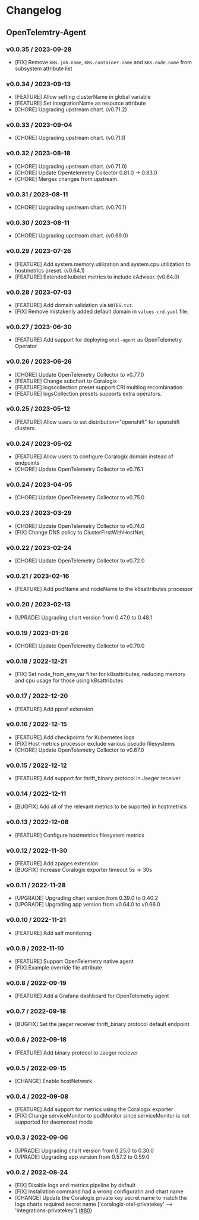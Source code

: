 # Changelog

## OpenTelemtry-Agent

### v0.0.35 / 2023-09-28

* [FIX] Remove `k8s.job.name`, `k8s.container.name` and `k8s.node.name` from subsystem attribute list

### v0.0.34 / 2023-09-13

* [FEATURE] Allow setting clusterName in global variable
* [FEATURE] Set integrationName as resource attribute
* [CHORE] Upgrading upstream chart. (v0.71.2)

### v0.0.33 / 2023-09-04

* [CHORE] Upgrading upstream chart. (v0.71.1)

### v0.0.32 / 2023-08-18

* [CHORE] Upgrading upstream chart. (v0.71.0)
* [CHORE] Update Opentelemetry Collector 0.81.0 -> 0.83.0
* [CHORE] Merges changes from upstream.

### v0.0.31 / 2023-08-11
* [CHORE] Upgrading upstream chart. (v0.70.1)

### v0.0.30 / 2023-08-11
* [CHORE] Upgrading upstream chart. (v0.69.0)

### v0.0.29 / 2023-07-26

* [FEATURE] Add system.memory.utilization and system.cpu.utilization to hostmetrics preset. (v0.64.1)
* [FEATURE] Extended kubelet metrics to include cAdvisor. (v0.64.0)

### v0.0.28 / 2023-07-03

* [FEATURE] Add domain validation via `NOTES.txt`.
* [FIX] Remove mistakenly added default domain in `values-crd.yaml` file.

### v0.0.27 / 2023-06-30

* [FEATURE] Add support for deploying `otel-agent` as OpenTelemetry Operator

### v0.0.26 / 2023-06-26

* [CHORE] Update OpenTelemetry Collector to v0.77.0
* [FEATURE] Change subchart to Coralogix
* [FEATURE] logscollection preset support CRI multilog recombination
* [FEATURE] logsCollection presets supports extra operators.

### v0.0.25 / 2023-05-12

* [FEATURE] Allow users to set distribution="openshift" for openshift clusters.

### v0.0.24 / 2023-05-02

* [FEATURE] Allow users to configure Coralogix domain instead of endpoints
* [CHORE] Update OpenTelemetry Collector to v0.76.1

### v0.0.24 / 2023-04-05

* [CHORE] Update OpenTelemetry Collector to v0.75.0

### v0.0.23 / 2023-03-29

* [CHORE] Update OpenTelemetry Collector to v0.74.0
* [FIX] Change DNS policy to ClusterFirstWithHostNet,

### v0.0.22 / 2023-02-24

* [CHORE] Update OpenTelemetry Collector to v0.72.0

### v0.0.21 / 2023-02-16

* [FEATURE] Add podName and nodeName to the k8sattributes processor

### v0.0.20 / 2023-02-13

* [UPRADE] Upgrading chart version from 0.47.0 to 0.48.1

### v0.0.19 / 2023-01-26

* [CHORE] Update OpenTelemetry Collector to v0.70.0

### v0.0.18 / 2022-12-21

* [FIX] Set node_from_env_var filter for k8sattributes, reducing memory and cpu usage for those using k8sattributes

### v0.0.17 / 2022-12-20

* [FEATURE] Add pprof extension

### v0.0.16 / 2022-12-15

* [FEATURE] Add checkpoints for Kubernetes logs
* [FIX] Host metrics processor exclude various pseudo filesystems
* [CHORE] Update OpenTelemetry Collector to v0.67.0

### v0.0.15 / 2022-12-12

* [FEATURE] Add support for thrift_binary protocol in Jaeger receiver

### v0.0.14 / 2022-12-11

* [BUGFIX] Add all of the relevant metrics to be suported in hostmetrics

### v0.0.13 / 2022-12-08

* [FEATURE] Configure hostmetrics filesystem metrics

### v0.0.12 / 2022-11-30

* [FEATURE] Add zpages extension
* [BUGFIX] Increase Coralogix exporter timeout 5s -> 30s

### v0.0.11 / 2022-11-28

* [UPGRADE] Upgrading chart version from 0.39.0 to 0.40.2
* [UPGRADE] Upgrading app version from v0.64.0 to v0.66.0

### v0.0.10 / 2022-11-21

* [FEATURE] Add self monitoring

### v0.0.9 / 2022-11-10

* [FEATURE] Support OpenTelemetry native agent
* [FIX] Example override file attribute

### v0.0.8 / 2022-09-19

* [FEATURE] Add a Grafana dashboard for OpenTelemetry agent

### v0.0.7 / 2022-09-18

* [BUGFIX] Set the jaeger receiver thrift_binary protocol default endpoint

### v0.0.6 / 2022-09-18

* [FEATURE] Add binary protocol to Jaeger reciever

### v0.0.5 / 2022-09-15

* [CHANGE] Enable hostNetwork

### v0.0.4 / 2022-09-08

* [FEATURE] Add support for metrics using the Coralogix exporter
* [FIX] Change serviceMonitor to podMonitor since serviceMonitor is not supported for daemonset mode

### v0.0.3 / 2022-09-06

* [UPRADE] Upgrading chart version from 0.25.0 to 0.30.0
* [UPRADE] Upgrading app version from 0.57.2 to 0.59.0

### v0.0.2 / 2022-08-24

* [FIX] Disable logs and metrics pipeline by default
* [FIX] Installation command had a wrong configuratin and chart name
* [CHANGE] Update the Coralogix private key secret name to match the logs charts required secret name ['coralogix-otel-privatekey' --> 'integrations-privatekey']
  ([#80](https://github.com/coralogix/eng-integrations/pull/80))
